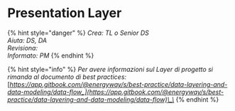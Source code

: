 # Presentation Layer

{% hint style="danger" %}
_Crea: TL o Senior DS  
Aiuta: DS, DA  
Revisiona:  
Informato: PM_
{% endhint %}

{% hint style="info" %}
_Per avere informazioni sul Layer di progetto si rimanda al documento di best practices:_  
[_https://app.gitbook.com/@energyway/s/best-practice/data-layering-and-data-modeling/data-flow_](https://app.gitbook.com/@energyway/s/best-practice/data-layering-and-data-modeling/data-flow)\_\_
{% endhint %}


